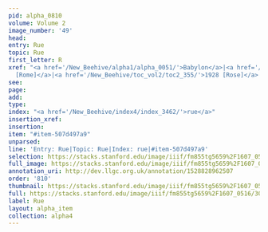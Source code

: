 ```yaml
---
pid: alpha_0810
volume: Volume 2
image_number: '49'
head: 
entry: Rue
topic: Rue
first_letter: R
xref: "<a href='/New_Beehive/alpha1/alpha_0051/'>Babylon</a>|<a href='/New_Beehive/toc_vol2/toc2_283/'>1450
  [Rome]</a>|<a href='/New_Beehive/toc_vol2/toc2_355/'>1928 [Rose]</a>||"
see: 
page: 
add: 
type: 
index: "<a href='/New_Beehive/index4/index_3462/'>rue</a>"
insertion_xref: 
insertion: 
item: "#item-507d497a9"
unparsed: 
line: 'Entry: Rue|Topic: Rue|Index: rue|#item-507d497a9'
selection: https://stacks.stanford.edu/image/iiif/fm855tg5659%2F1607_0516/307,1848,3023,247/full/0/default.jpg
full_image: https://stacks.stanford.edu/image/iiif/fm855tg5659%2F1607_0516/full/full/0/default.jpg
annotation_uri: http://dev.llgc.org.uk/annotation/1528828962507
order: '810'
thumbnail: https://stacks.stanford.edu/image/iiif/fm855tg5659%2F1607_0516/307,1848,600,180/250,/0/default.jpg
full: https://stacks.stanford.edu/image/iiif/fm855tg5659%2F1607_0516/307,1848,3023,247/full/0/default.jpg
label: Rue
layout: alpha_item
collection: alpha4
---
```

